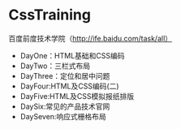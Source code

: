 # CssTraining
百度前度技术学院（http://ife.baidu.com/task/all）

  - DayOne：HTML基础和CSS编码
  - DayTwo：三栏式布局
  - DayThree：定位和居中问题
  - DayFour:HTML及CSS编码(二)
  - DayFive:HTML及CSS模拟报纸排版
  - DaySix:常见的产品技术官网
  - DaySeven:响应式栅格布局